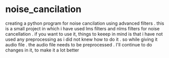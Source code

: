 # noise_cancilation
creating a python program for noise cancilation using advanced filters . 
this is a small project in which i have used lms filters and nlms filters for noise cancellation .
if you want to  use it, things to keeep in mind is that i have not used any preprocessing as i did not knew how to do it .
so while giving it audio file . the audio file needs to be preprocessed . I'll continue to do changes in it, to make it a lot better

